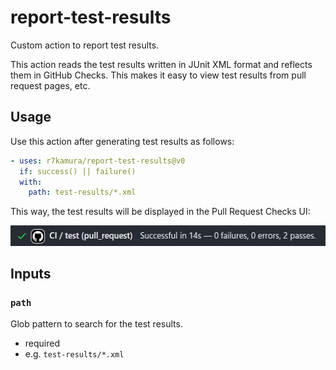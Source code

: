 # report-test-results

Custom action to report test results.

This action reads the test results written in JUnit XML format and reflects them in GitHub Checks. This makes it easy to view test results from pull request pages, etc.

## Usage

Use this action after generating test results as follows:

```yaml
- uses: r7kamura/report-test-results@v0
  if: success() || failure()
  with:
    path: test-results/*.xml
```

This way, the test results will be displayed in the Pull Request Checks UI:

![](./images/screenshot.png)

## Inputs

### `path`

Glob pattern to search for the test results.

- required
- e.g. `test-results/*.xml`
